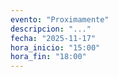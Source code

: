 ```yaml
---
evento: "Proximamente"
descripcion: "..."
fecha: "2025-11-17"
hora_inicio: "15:00"
hora_fin: "18:00"
---
```

